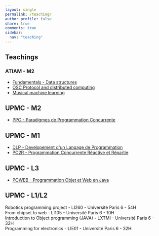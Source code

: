 ```yaml
---
layout: single
permalink: /teaching/
author_profile: false
share: true
comments: true
sidebar:
  nav: "teaching"
---
```


## Teachings

### ATIAM - M2

* [Fundamentals - Data structures](/atiam-fundamentals/)
* [OSC Protocol and distributed computing](/atiam-distributed/)
* [Musical machine learning](/atiam-ml/)


## UPMC - M2

* [PPC - Paradigmes de Programmation Concurrente](/atiam-ppc/)

## UPMC - M1

* [DLP - Developement d'un Langage de Programmation](/teaching-dlp/)
* [PC2R - Programmation Concurrente Réactive et Répartie](/teaching-pc2r/)

## UPMC - L3

* [POWEB - Programmation Objet et Web en Java](/teaching-java/)

## UPMC - L1/L2

Robotics programming project - LI260 - Université Paris 6 - 54H  
From chipset to web - LI105 - Université Paris 6 - 10H  
Introduction to Object programming (JAVA) - LXTMI - Université Paris 6 - 32H  
Programming for electronics - LIE01 - Université Paris 6 - 32H  
